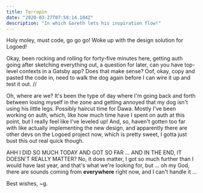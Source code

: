 ```yaml
---
title: Terrapin
date: "2020-03-27T07:58:14.104Z"
description: "In which Gareth lets his inspiration flow!"
---
```


Holy moley, must code, go go go! Woke up with the design solution for Logoed!

Okay, been rocking and rolling for forty-five minutes here, getting auth going after sketching everything out, a question for later, can you have top-level contexts in a Gatsby app? Does that make sense? Oof, okay, copy and pasted the code in, need to walk the dog again before I can wire it up and test it out. //

Oh, where are we? It's been the type of day where I'm going back and forth between losing myself in the zone and getting annoyed that my dog isn't using his little legs. Possibly haircut time for Dawa. Mostly I've been working on auth, which, like how much time have I spent on auth at this point, but I really feel like I've leveled up! And, so, haven't gotten too far with like actually implementing the new design, and apparently there are other devs on the Logoed project now, which is pretty sweet, I gotta just bust this out real quick though.

AHH I DID SO MUCH TODAY AND GOT SO FAR ... AND IN THE END, IT DOESN'T REALLY MATTER? No, it does matter, I got so much further than I would have last year, and that's what we're looking for, but ... oh my God, there are sounds coming from **everywhere** right now, and I can't handle it ...

Best wishes, ~g.
